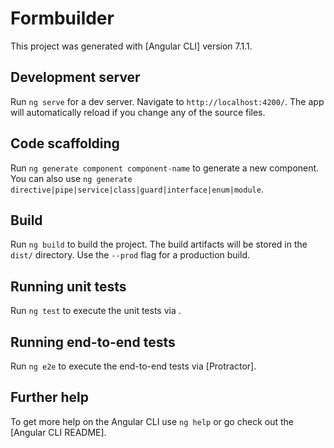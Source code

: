 # Formbuilder

This project was generated with [Angular CLI] version 7.1.1.

## Development server

Run `ng serve` for a dev server. Navigate to `http://localhost:4200/`. The app will automatically reload if you change any of the source files.

## Code scaffolding

Run `ng generate component component-name` to generate a new component. You can also use `ng generate directive|pipe|service|class|guard|interface|enum|module`.

## Build

Run `ng build` to build the project. The build artifacts will be stored in the `dist/` directory. Use the `--prod` flag for a production build.

## Running unit tests

Run `ng test` to execute the unit tests via .

## Running end-to-end tests

Run `ng e2e` to execute the end-to-end tests via [Protractor].

## Further help

To get more help on the Angular CLI use `ng help` or go check out the [Angular CLI README].
